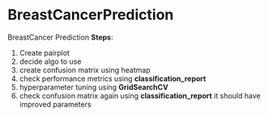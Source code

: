 # BreastCancerPrediction
BreastCancer Prediction
**Steps**:
1) Create pairplot
2) decide algo to use
3) create confusion matrix using heatmap
4) check performance metrics using **classification_report**
5) hyperparameter tuning using **GridSearchCV**
6) check confusion matrix again using **classification_report** it should have improved parameters
